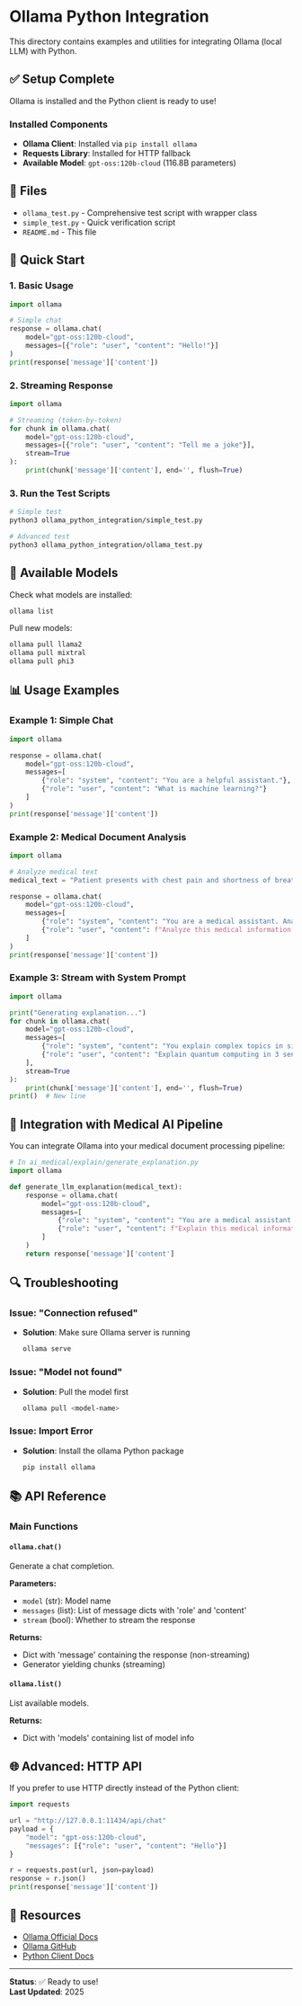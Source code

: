 # Ollama Python Integration

This directory contains examples and utilities for integrating Ollama (local LLM) with Python.

## ✅ Setup Complete

Ollama is installed and the Python client is ready to use!

### Installed Components

- **Ollama Client**: Installed via `pip install ollama`
- **Requests Library**: Installed for HTTP fallback
- **Available Model**: `gpt-oss:120b-cloud` (116.8B parameters)

## 📁 Files

- `ollama_test.py` - Comprehensive test script with wrapper class
- `simple_test.py` - Quick verification script
- `README.md` - This file

## 🚀 Quick Start

### 1. Basic Usage

```python
import ollama

# Simple chat
response = ollama.chat(
    model="gpt-oss:120b-cloud",
    messages=[{"role": "user", "content": "Hello!"}]
)
print(response['message']['content'])
```

### 2. Streaming Response

```python
import ollama

# Streaming (token-by-token)
for chunk in ollama.chat(
    model="gpt-oss:120b-cloud",
    messages=[{"role": "user", "content": "Tell me a joke"}],
    stream=True
):
    print(chunk['message']['content'], end='', flush=True)
```

### 3. Run the Test Scripts

```bash
# Simple test
python3 ollama_python_integration/simple_test.py

# Advanced test
python3 ollama_python_integration/ollama_test.py
```

## 🔧 Available Models

Check what models are installed:

```bash
ollama list
```

Pull new models:

```bash
ollama pull llama2
ollama pull mixtral
ollama pull phi3
```

## 📊 Usage Examples

### Example 1: Simple Chat

```python
import ollama

response = ollama.chat(
    model="gpt-oss:120b-cloud",
    messages=[
        {"role": "system", "content": "You are a helpful assistant."},
        {"role": "user", "content": "What is machine learning?"}
    ]
)
print(response['message']['content'])
```

### Example 2: Medical Document Analysis

```python
import ollama

# Analyze medical text
medical_text = "Patient presents with chest pain and shortness of breath."

response = ollama.chat(
    model="gpt-oss:120b-cloud",
    messages=[
        {"role": "system", "content": "You are a medical assistant. Analyze and summarize medical information."},
        {"role": "user", "content": f"Analyze this medical information: {medical_text}"}
    ]
)
print(response['message']['content'])
```

### Example 3: Stream with System Prompt

```python
import ollama

print("Generating explanation...")
for chunk in ollama.chat(
    model="gpt-oss:120b-cloud",
    messages=[
        {"role": "system", "content": "You explain complex topics in simple terms."},
        {"role": "user", "content": "Explain quantum computing in 3 sentences."}
    ],
    stream=True
):
    print(chunk['message']['content'], end='', flush=True)
print()  # New line
```

## 🎯 Integration with Medical AI Pipeline

You can integrate Ollama into your medical document processing pipeline:

```python
# In ai_medical/explain/generate_explanation.py
import ollama

def generate_llm_explanation(medical_text):
    response = ollama.chat(
        model="gpt-oss:120b-cloud",
        messages=[
            {"role": "system", "content": "You are a medical assistant that explains complex medical information in simple, patient-friendly language."},
            {"role": "user", "content": f"Explain this medical information: {medical_text}"}
        ]
    )
    return response['message']['content']
```

## 🔍 Troubleshooting

### Issue: "Connection refused"
- **Solution**: Make sure Ollama server is running
  ```bash
  ollama serve
  ```

### Issue: "Model not found"
- **Solution**: Pull the model first
  ```bash
  ollama pull <model-name>
  ```

### Issue: Import Error
- **Solution**: Install the ollama Python package
  ```bash
  pip install ollama
  ```

## 📚 API Reference

### Main Functions

#### `ollama.chat()`
Generate a chat completion.

**Parameters:**
- `model` (str): Model name
- `messages` (list): List of message dicts with 'role' and 'content'
- `stream` (bool): Whether to stream the response

**Returns:**
- Dict with 'message' containing the response (non-streaming)
- Generator yielding chunks (streaming)

#### `ollama.list()`
List available models.

**Returns:**
- Dict with 'models' containing list of model info

## 🌐 Advanced: HTTP API

If you prefer to use HTTP directly instead of the Python client:

```python
import requests

url = "http://127.0.0.1:11434/api/chat"
payload = {
    "model": "gpt-oss:120b-cloud",
    "messages": [{"role": "user", "content": "Hello"}]
}

r = requests.post(url, json=payload)
response = r.json()
print(response['message']['content'])
```

## 📖 Resources

- [Ollama Official Docs](https://ollama.com)
- [Ollama GitHub](https://github.com/ollama/ollama)
- [Python Client Docs](https://github.com/ollama/ollama-python)

---

**Status**: ✅ Ready to use!  
**Last Updated**: 2025



